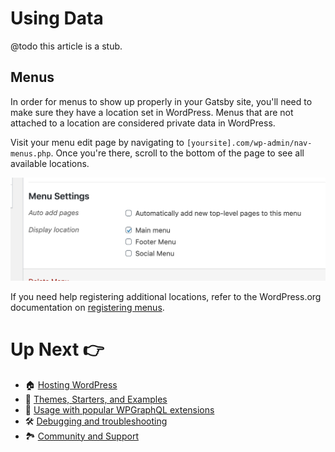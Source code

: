 # Using Data

@todo this article is a stub.

## Menus

In order for menus to show up properly in your Gatsby site, you'll need to make sure they have a location set in WordPress. Menus that are not attached to a location are considered private data in WordPress.

Visit your menu edit page by navigating to `[yoursite].com/wp-admin/nav-menus.php`. Once you're there, scroll to the bottom of the page to see all available locations.

![WordPress menu location settings Screenshot](/docs/assets/menu-locations.png)

If you need help registering additional locations, refer to the WordPress.org documentation on [registering menus](https://codex.wordpress.org/Navigation_Menus#Register_Menus).

# Up Next :point_right:

- :house: [Hosting WordPress](https://github.com/gatsbyjs/gatsby-source-wordpress-experimental/blob/master/docs/hosting.md)
- :athletic_shoe: [Themes, Starters, and Examples](https://github.com/gatsbyjs/gatsby-source-wordpress-experimental/blob/master/docs/themes-starters-examples.md)
- :medal_sports: [Usage with popular WPGraphQL extensions](https://github.com/gatsbyjs/gatsby-source-wordpress-experimental/blob/master/docs/usage-with-popular-wp-graphql-extensions.md)
- :hammer_and_wrench: [Debugging and troubleshooting](https://github.com/gatsbyjs/gatsby-source-wordpress-experimental/blob/master/docs/debugging-and-troubleshooting.md)
- :national_park: [Community and Support](https://github.com/gatsbyjs/gatsby-source-wordpress-experimental/blob/master/docs/community-and-support.md)

